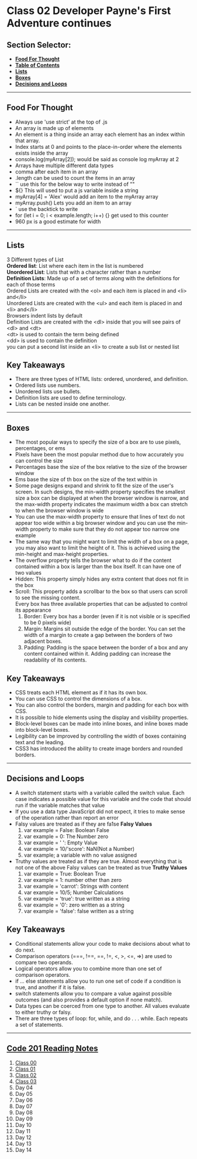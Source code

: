 # **Class 02 Developer Payne's First Adventure continues**

## **Section Selector**:
  - [**Food For Thought**](#food-for-thought)
  - [**Table of Contents**](#code-201-reading-notes)
  - [**Lists**](#lists)
  - [**Boxes**](#boxes)
  - [**Decisions and Loops**](#decisions-and-loops)

---

## **Food For Thought**
-  Always use 'use strict' at the top of .js
-  An array is made up of elements
-  An element is a thing inside an array each element has an index within that array. 
-  Index starts at 0 and points to the place-in-order where the elements exists inside the array 
-  console.log(myArray[2\]); would be said as console log myArray at 2
-  Arrays have multiple different data types
-  comma after each item in an array 
-  .length can be used to count the items in an array 
-  `` use this for the below way to write instead of ""
-  ${\} This will used to put a js variable inside a string
-  myArray[4\] = 'Alex' would add an item to the myArray array 
-  myArray.push(\) Lets you add an item to an array 
-  ` use the backtick to write 
-  for (let i = 0; i < example.length; i++\) {\} get used to this counter 
-  960 px is  a good estimate for width 

---

## **Lists**
3 Different types of List  
**Ordered list**: List where each item in the list is numbered  
**Unordered List**: Lists that with a character rather than a number  
**Definition Lists**: Made up of a set of terms along with the definitions for each of those terms  
Ordered Lists are created with the <ol\> and each item is placed in and <li\> and</li\>  
Unordered Lists are created with the <ul\> and each item is placed in and <li\> and</li\>  
Browsers indent lists by default  
Definition Lists are created with the <dl\> inside that you will see pairs of <dl\> and <dt\>  
<dt\> is used to contain the term being defined  
<dd\> is used to contain the definition  
you can put a second list inside an <li\> to create a sub list or nested list    

## **Key Takeaways**
- There are three types of HTML lists: ordered, unordered, and definition.
- Ordered lists use numbers.
- Unordered lists use bullets.
- Definition lists are used to define terminology. 
- Lists can be nested inside one another.

---

## **Boxes**
- The most popular ways to specify the size of a box are to use pixels, percentages, or ems  
- Pixels have been the most popular method due to how accurately you can control the size  
- Percentages base the size of the box relative to the size of the browser window  
- Ems base the size of th box on the size of the text within in  
- Some page designs expand and shrink to fit the size of the user's screen. In such designs, the min-width property specifies the smallest size a box can be displayed at when the browser window is narrow, and the max-width property indicates the maximum width a box can stretch to when the browser window is wide  
- You can use the max-width property to ensure that lines of text do not appear too wide within a big browser window and you can use the min-width property to make sure that they do not appear too narrow one example  
- The same way that you might want to limit the width of a box on a page, you may also want to limit the height of it. This is achieved using the min-height and max-height properties.  
- The overflow property tells the browser what to do if the content contained within a box is larger than the box itself. It can have one of two values  
- Hidden: This property simply hides any extra content that does not fit in the box  
- Scroll: This property adds a scrollbar to the box so that users can scroll to see the missing content.  
Every box has three available properties that can be adjusted to control its appearance
  1. Border: Every box has a border (even if it is not visible or is specified to be 0 pixels wide)  
  2. Margin: Margins sit outside the edge of the border. You can set the width of a margin to create a gap between the borders of two adjacent boxes.  
  3. Padding: Padding is the space between the border of a box and any content contained within it. Adding padding can increase the readability of its contents.  

## **Key Takeaways**
- CSS treats each HTML element as if it has its own box.
- You can use CSS to control the dimensions of a box.
- You can also control the borders, margin and padding for each box with CSS.
- It is possible to hide elements using the display and visibility properties.
- Block-level boxes can be made into inline boxes, and inline boxes made into block-level boxes.
- Legibility can be improved by controlling the width of boxes containing text and the leading.
- CSS3 has introduced the ability to create image borders and rounded borders.

---

## **Decisions and Loops**
- A switch statement starts with a variable called the switch value. Each case indicates a possible value for this variable and the code that should run if the variable matches that value
- If you use a data type JavaScript did not expect, it tries to make sense of the operation rather than report an error
- Falsy values are treated as if they are fa1se
**Falsy Values**
  1. var example = False: Boolean False
  2. var example = 0: The Number zero
  3. var example = ' ': Empty Value
  4. var example = 10/'score': NaN(Not a Number\)
  5. var example; a variable with no value assigned 
- Truthy values are treated as if they are true. Almost everything that is not one of the above Falsy values can be treated as true
**Truthy Values**
  1. var example = True: Boolean True
  2. var example = 1: number other than zero
  3. var example = 'carrot': Strings with content
  4. var example = 10/5; Number Calculations
  5. var example = 'true': true written as a string
  6. var example = '0': zero written as a string
  7. var example = 'false': false written as a string


## **Key Takeaways**
- Conditional statements allow your code to make decisions about what to do next.
- Comparison operators (===, !==, ==, !=, <, >, <=, =>) are used to compare two operands.
- Logical operators allow you to combine more than one set of comparison operators.
- if ... else statements allow you to run one set of code if a condition is true, and another if it is false.
- switch statements allow you to compare a value against possible outcomes (and also provides a default option if none match).
- Data types can be coerced from one type to another. All values evaluate to either truthy or falsy.
- There are three types of loop: for, while, and do . . . while. Each repeats a set of statements.

---

## [**Code 201 Reading Notes**](/201/201homepage.md)
  1. [Class 00](../class-01.md)
  2. [Class 01](../class-02.md)
  3. [Class 02](../class-03.md)
  4. [Class 03](../class-04.md)
  5. Day 04
  6. Day 05
  7. Day 06
  8. Day 07
  9. Day 08
  10. Day 09
  11. Day 10
  12. Day 11
  13. Day 12
  14. Day 13
  15. Day 14
<!-- DrP E-Sign Up, Up, Down, Down, Left, Right, Left, Right, B, A, Start -->
